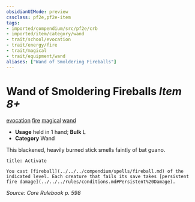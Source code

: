 ```yaml
---
obsidianUIMode: preview
cssclass: pf2e,pf2e-item
tags:
- imported/compendium/src/pf2e/crb
- imported/item/category/wand
- trait/school/evocation
- trait/energy/fire
- trait/magical
- trait/equipment/wand
aliases: ["Wand of Smoldering Fireballs"]
---
```

# Wand of Smoldering Fireballs *Item 8+*  
[evocation](evocation.md)  [fire](fire.md)  [magical](magical.md)  [wand](wand.md)  

- **Usage** held in 1 hand; **Bulk** L
- **Category** Wand

This blackened, heavily burned stick smells faintly of bat guano.

```ad-embed-ability
title: Activate

You cast [fireball](../../../compendium/spells/fireball.md) of the indicated level. Each creature that fails its save takes [persistent fire damage](../../../rules/conditions.md#Persistent%20Damage).
```

*Source: Core Rulebook p. 598*
